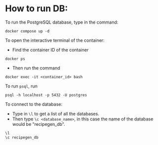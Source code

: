 # How to run DB:

To run the PostgreSQL database, type in the command:

```console
docker compose up -d
```

To open the interactive terminal of the container:

- Find the container ID of the container

```console
docker ps
```

- Then run the command

```console
docker exec -it <container_id> bash
```

To run `psql`, run

```console
psql -h localhost -p 5432 -U postgres

```

To connect to the database:

- Type in `\l` to get a list of all the databases.
- Then type `\c <database_name>`, in this case the name of the database would be "recipegen_db".

```console
\l
\c recipegen_db
```
